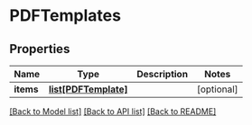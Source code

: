 # PDFTemplates

## Properties
Name | Type | Description | Notes
------------ | ------------- | ------------- | -------------
**items** | [**list[PDFTemplate]**](PDFTemplate.md) |  | [optional] 

[[Back to Model list]](../README.md#documentation-for-models) [[Back to API list]](../README.md#documentation-for-api-endpoints) [[Back to README]](../README.md)


